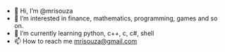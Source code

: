 - 👋 Hi, I’m @mrisouza
- 👀 I’m interested in finance, mathematics, programming, games and so on.
- 🌱 I’m currently learning python, c++, c, c#, shell
- 📫 How to reach me mrisouza@gmail.com

<!---
mrisouza/mrisouza is a ✨ special ✨ repository because its `README.md` (this file) appears on your GitHub profile.
You can click the Preview link to take a look at your changes.
--->
